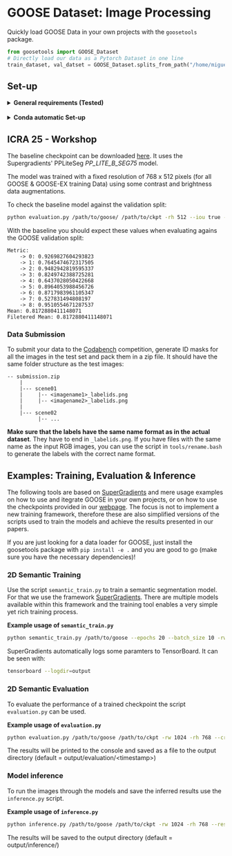 # GOOSE Dataset: Image Processing

Quickly load GOOSE Data in your own projects with the `goosetools` package.

```python
from goosetools import GOOSE_Dataset
# Directly load our data as a Pytorch Dataset in one line
train_dataset, val_datset = GOOSE_Dataset.splits_from_path("/home/miguel/datasets/goose/goose2d")
```

## Set-up

<details>
  
<summary><b>General requirements (Tested)</b></summary>

- Python 3.9.
- torch = 1.13.1
  - <https://pytorch.org/get-started/locally/>
- The python packages specified in `config/requirements.txt`
- SuperGradients is only needed for the examples.

</details>

<br>

<details>
<summary><b>Conda automatic Set-up</b></summary>

We recomend using a [conda environment](https://docs.anaconda.com/miniconda/miniconda-install/):

```bash
source setup.sh
```

This will install and activate a conda environment with the necessary dependencies.

</details>

## ICRA 25 - Workshop

The baseline checkpoint can be downloaded [here](http://goose-dataset.de/models/challenge_ppliteseg.pth). It uses the Supergradients' PPLiteSeg _PP_LITE_B_SEG75_ model.


The model was trained with a fixed resolution of 768 x 512 pixels (for all GOOSE & GOOSE-EX training Data) using some contrast and brightness data augmentations.

To check the baseline model against the validation split:

```bash
python evaluation.py /path/to/goose/ /path/to/ckpt -rh 512 --iou true -nc 9 --test_split_name val
```

With the baseline you should expect these values when evaluating agains the GOOSE validation split:

```
Metric:
	-> 0: 0.9269827604293823
	-> 1: 0.7645474672317505
	-> 2: 0.9482942819595337
	-> 3: 0.8249742388725281
	-> 4: 0.6437028050422668
	-> 5: 0.8964053988456726
	-> 6: 0.8717983961105347
	-> 7: 0.527831494808197
	-> 8: 0.9510554671287537
Mean: 0.8172880411148071
Filetered Mean: 0.8172880411148071
```

### Data Submission

To submit your data to the [Codabench]() competition, generate ID masks for all the images in the test set and pack them in a zip file. It should have the same folder structure as the test images:

```
-- submission.zip
    |
    |--- scene01
    |     |-- <imagename1>_labelids.png
    |     |-- <imagename2>_labelids.png
    |
    |--- scene02
          |-- ...
```

**Make sure that the labels have the same name format as in the actual dataset**. They have to end in `_labelids.png`. If you have files with the same name as the input RGB images, you can use the script in `tools/rename.bash` to generate the labels with the correct name format.

## Examples: Training, Evaluation & Inference

The following tools are based on [SuperGradients](https://github.com/Deci-AI/super-gradients) and mere usage examples on how to use and itegrate GOOSE in your own projects, or on how to use the checkpoints provided in our [webpage](https://goose-dataset.de/docs/setup/#2d-image-segmentation).
The focus is not to implement a new training framework, therefore these are also simplified versions of the scripts used to train the models and achieve the results presented in our papers.

If you are just looking for a data loader for GOOSE, just install the goosetools package with `pip install -e .` and you are good to go (make sure you have the necessary dependencies)!

### 2D Semantic Training

Use the script `semantic_train.py` to train a semantic segmentation model.
For that we use the framework [SuperGradients](https://github.com/Deci-AI/super-gradients).
There are multiple models available within this framework and the training tool enables a very simple
yet rich training process.

**Example usage of `semantic_train.py`**
```bash
python semantic_train.py /path/to/goose --epochs 20 --batch_size 10 -rw 1024 -rh 768 -lr 0.005 --crop
```

SuperGradients automatically logs some paramters to TensorBoard. It can be seen with:

```bash
tensorboard --logdir=output
```

### 2D Semantic Evaluation

To evaluate the performance of a trained checkpoint the script `evaluation.py` can be used.

**Example usage of `evaluation.py`**
```bash
python evaluation.py /path/to/goose /path/to/ckpt -rw 1024 -rh 768 --crop --iou true --vis_res false
```

The results will be printed to the console and saved as a file to the output directory (default = output/evaluation/\<timestamp>)

### Model inference

To run the images through the models and save the inferred results use the `inference.py` script.

**Example usage of `inference.py`**
```bash
python inference.py /path/to/goose /path/to/ckpt -rw 1024 -rh 768 --resize --overlay true
```

The results will be saved to the output directory (default = output/inference/)